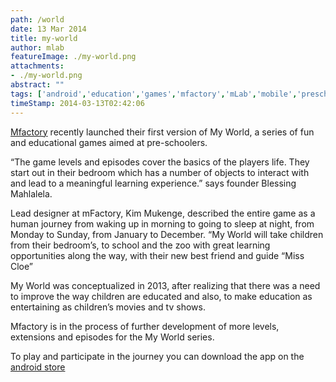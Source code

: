 ```yaml
---
path: /world
date: 13 Mar 2014
title: my-world
author: mlab
featureImage: ./my-world.png
attachments: 
- ./my-world.png
abstract: ""
tags: ['android','education','games','mfactory','mLab','mobile','preschool','tablet education']
timeStamp: 2014-03-13T02:42:06
---
```


[Mfactory](http:&#x2F;&#x2F;mfactory.mobi) recently launched their first version of My World, a series of fun and educational games aimed at pre-schoolers.

“The game levels and episodes cover the basics of the players life. They start out in their bedroom which has a number of objects to interact with and lead to a meaningful learning experience.” says founder Blessing Mahlalela.

Lead designer at mFactory, Kim Mukenge, described the entire game as a human journey from waking up in morning to going to sleep at night, from Monday to Sunday, from January to December. “My World will take children from their bedroom’s, to school and the zoo with great learning opportunities along the way, with their new best friend and guide “Miss Cloe”

My World was conceptualized in 2013, after realizing that there was a need to improve the way children are educated and also, to make education as entertaining as children’s movies and tv shows.

Mfactory is in the process of further development of more levels, extensions and episodes for the My World series.

To play and participate in the journey you can download the app on the [android store](https:&#x2F;&#x2F;play.google.com&#x2F;store&#x2F;apps&#x2F;details?id&#x3D;mobi.mfactory.myworld&amp;hl&#x3D;en_GB)


